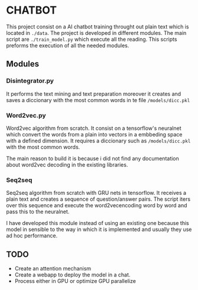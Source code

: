 # CHATBOT

This project consist on a AI chatbot training throught out plain text which is located in `./data`. The project is developed in different modules. The main script are `./train_model.py` which execute all the reading. This scripts preforms the execution of all the needed modules.

## Modules

### Disintegrator.py

It performs the text mining and text preparation moreover it creates and saves a diccionary with the most common words in te file `/models/dicc.pkl`

### Word2vec.py

Word2vec algorithm from scratch. It consist on a tensorflow's neuralnet which convert the words from a plain into vectors in a embbeding space with a defined dimension. It requires a diccionary such as `/models/dicc.pkl` with the most common words.

The main reason to build it is because i did not find any documentation about word2vec decoding in the existing libraries.

### Seq2seq

Seq2seq algorithm from scratch with GRU nets in tensorflow. It receives a plain text and creates a sequence of question/answer pairs. The script iters over this sequence and execute the word2vecencoding word by word and pass this to the neuralnet.

I have developed this module instead of using an existing one because this model in sensible to the way in which it is implemented and usually they use ad hoc performance.

## TODO

* Create an attention mechanism
* Create a webapp to deploy the model in a chat.
* Process either in GPU or optimize GPU parallelize

